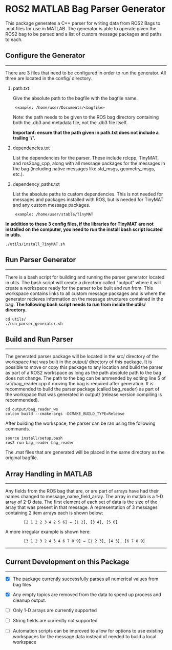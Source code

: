 # ROS2 MATLAB Bag Parser Generator
This package generates a C++ parser for writing data from ROS2 Bags to .mat files for use in MATLAB. The generator is able to operate given the ROS2 bag to be parsed and a list of custom message packages and paths to each. 

## Configure the Generator
---
There are 3 files that need to be configured in order to run the generator. All three are located in the config/ directory. 

1. path.txt

    Give the absolute path to the bagfile with the bagfile name. 
        
        example: /home/user/Documents/<bagfile>
    Note: the path needs to be given to the ROS bag directory containing both the .db3 and metadata file, not the .db3 file itself.
    
    **Important: ensure that the path given in path.txt does not include a trailing '/'.**

2. dependencies.txt
    
    List the dependencies for the parser. These include rclcpp, TinyMAT, and ros2bag_cpp, along with all message packages for the messages in the bag (including native messages like std_msgs, geometry_msgs, etc.).

3. dependency_paths.txt

    List the absolute paths to custom dependencies. This is not needed for messages and packages installed with ROS, but is needed for TinyMAT and any custom message packages.

        example: /home/user/stable/TinyMAT

**In addition to these 3 config files, if the libraries for TinyMAT are not installed on the computer, you need to run the install bash script located in utils.**

```
./utils/install_TinyMAT.sh
```
## Run Parser Generator
---
There is a bash script for building and running the parser generator located in utils. The bash script will create a directory called "output" where it will create a workspace ready for the parser to be built and run from. This workspace contains links to all custom message packages and is where the generator recieves information on the message structures contained in the bag. **The following bash script needs to run from inside the utils/ directory.**

```
cd utils/
./run_parser_generator.sh
```

## Build and Run Parser
---
The generated parser package will be located in the src/ directory of the workspace that was built in the output/ directory of this package. It is possible to move or copy this package to any location and build the parser as part of a ROS2 workspace as long as the path absolute path to the bag does not change. The path to the bag can be ammended by editing line 5 of src/bag_reader.cpp if moving the bag is required after generation. It is recommended to build the parser package (called bag_reader) as part of the workspace that was generated in output/ (release version compiling is recommended).
```
cd output/bag_reader_ws
colcon build --cmake-args -DCMAKE_BUILD_TYPE=Release
```
After building the workspace, the parser can be ran using the following commands.
```
source install/setup.bash
ros2 run bag_reader bag_reader
```
The .mat files that are generated will be placed in the same directory as the original bagfile.

## Array Handling in MATLAB
---
Any fields from the ROS bag that are, or are part of arrays have had their names changed to message_name_field_array. The array in matlab is a 1-D array of 2-D data. The first element of each set of data is the size of the array that was present in that message. A representation of 3 messages containing 2 item arrays each is shown below:
            
            [2 1 2 2 3 4 2 5 6] = [1 2], [3 4], [5 6]
A more irregular example is shown here:

            [3 1 2 3 2 4 5 4 6 7 8 9] = [1 2 3], [4 5], [6 7 8 9]

---
## Current Development on this Package
---
- [x] The package currently successfully parses all numerical values from bag files 

- [x] Any empty topics are removed from the data to speed up process and cleanup output.

- [ ] Only 1-D arrays are currently supported

- [ ] String fields are currently not supported

- [ ] Automation scripts can be improved to allow for options to use existing workspaces for the message data instead of needed to build a local workspace
